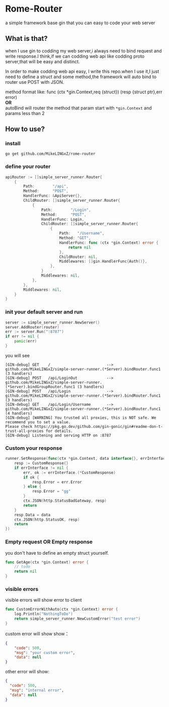# Rome-Router
a simple framework base gin that you can easy to code your web server

## What is that?
when I use gin to codding my web server,i always need to bind request and write response.I think,if we can codding web api like codding proto server,that will be easy and distinct.

In order to make codding web api easy, I write this repo.when I use it,I just need to define a struct and some method,the framework will auto bind to router use POST with JSON.

method format like:  func (ctx *gin.Context,req {struct}) (resp {struct ptr},err error)  
**OR**  
autoBind will router the method that param start with `*gin.Context` and params less than 2

## How to use?

### install
```shell
go get github.com/MikeLINGxZ/rome-router
```
### define your router
```go
apiRouter := []simple_server_runner.Router{
    {
        Path:        "/api",
        Method:      "POST",
        HandlerFunc: &ApiServer{},
        ChildRouter: []simple_server_runner.Router{
            {
                Path:        "/Login",
                Method:      "POST",
                HandlerFunc: Login,
                ChildRouter: []simple_server_runner.Router{
                    {
                        Path:   "/Username",
                        Method: "GET",
                        HandlerFunc: func (ctx *gin.Context) error {
                            return nil
                        },
                        ChildRouter: nil,
                        Middlewares: []gin.HandlerFunc{Auth()},
                    },
                }
                Middlewares: nil,
            },
        },
        Middlewares: nil,
    }
}
```
### init your default server and run
```go
server := simple_server_runner.NewServer()
server.AddRouter(router)
err := server.Run(":8787")
if err != nil {
    panic(err)
}
```
you will see
```
[GIN-debug] GET    /                         --> github.com/MikeLINGxZ/simple-server-runner.(*Server).bindRouter.func1 (3 handlers)
[GIN-debug] POST   /api/LoginOut             --> github.com/MikeLINGxZ/simple-server-runner.(*Server).bindGroupRouter.func1 (3 handlers)
[GIN-debug] POST   /api/Login                --> github.com/MikeLINGxZ/simple-server-runner.(*Server).bindRouter.func1 (3 handlers)
[GIN-debug] GET    /api/Login/Username       --> github.com/MikeLINGxZ/simple-server-runner.(*Server).bindRouter.func1 (4 handlers)
[GIN-debug] [WARNING] You trusted all proxies, this is NOT safe. We recommend you to set a value.
Please check https://pkg.go.dev/github.com/gin-gonic/gin#readme-don-t-trust-all-proxies for details.
[GIN-debug] Listening and serving HTTP on :8787
```

### Custom your response
```go
runner.SetResponse(func(ctx *gin.Context, data interface{}, errInterface interface{}) {
    resp := CustomResponse{}
    if errInterface != nil {
        err, ok := errInterface.(*CustomResponse)
        if ok {
            resp.Error = err.Error
        } else {
            resp.Error = "gg"
        }
        ctx.JSON(http.StatusBadGateway, resp)
        return
    }
    resp.Data = data
    ctx.JSON(http.StatusOK, resp)
    return
})
```

### Empty request OR Empty response
you don't have to define an empty struct yourself.
```go
func GetAge(ctx *gin.Context) error {
	// todo 
	return nil
}
```


### visible errors
visible errors will show error to client
```go
func CustomErrorWithAuto(ctx *gin.Context) error {
	log.Println("NothingToDo")
	return simple_server_runner.NewCustomError("test error")
}
```
custom error will show show：
```json
{
    "code": 500,
    "msg": "your custom error",
    "data": null
}
```
other error will show: 
```json
{
  "code": 500,
  "msg": "internal error",
  "data": null
}
```